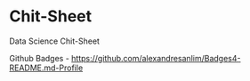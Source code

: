 # Chit-Sheet
Data Science Chit-Sheet

Github Badges - https://github.com/alexandresanlim/Badges4-README.md-Profile


